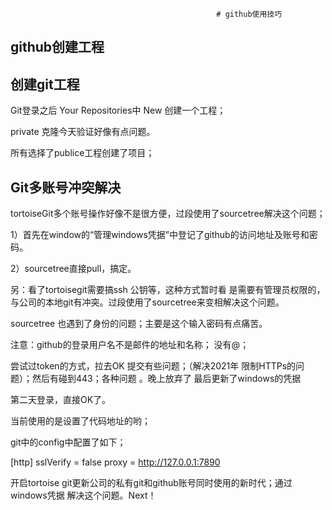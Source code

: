                                                   # github使用技巧

## github创建工程



## 创建git工程

Git登录之后  Your Repositories中  New   创建一个工程；

private  克隆今天验证好像有点问题。

所有选择了publice工程创建了项目；



## Git多账号冲突解决

tortoiseGit多个账号操作好像不是很方便，过段使用了sourcetree解决这个问题；

1）首先在window的“管理windows凭据”中登记了github的访问地址及账号和密码。

2）sourcetree直接pull，搞定。

另：看了tortoisegit需要搞ssh 公钥等，这种方式暂时看  是需要有管理员权限的，与公司的本地git有冲突。过段使用了sourcetree来变相解决这个问题。



sourcetree  也遇到了身份的问题；主要是这个输入密码有点痛苦。

注意：github的登录用户名不是邮件的地址和名称；   没有@；

尝试过token的方式，拉去OK  提交有些问题；（解决2021年  限制HTTPs的问题）；然后有碰到443；各种问题 。晚上放弃了   最后更新了windows的凭据

第二天登录，直接OK了。



当前使用的是设置了代码地址的哟；

git中的config中配置了如下；

[http]
    sslVerify = false
	proxy = http://127.0.0.1:7890



开启tortoise git更新公司的私有git和github账号同时使用的新时代；通过windows凭据   解决这个问题。Next！
